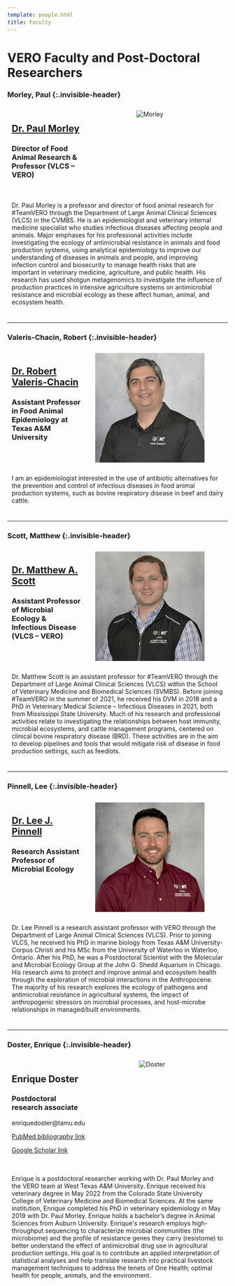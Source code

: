```yaml
---
template: people.html
title: Faculty
---
```


# VERO Faculty and Post-Doctoral Researchers


### Morley, Paul  {:.invisible-header}
<div style="display: grid; grid-template-columns: 1fr 2fr; grid-template-rows: auto auto; gap: 10px; padding: 10px;">
  <div style="grid-column: 2; grid-row: 1 / span 2; text-align: center;">
       <img src="../../assets/Morley.2023.web.jpg" alt="Morley" loading="lazy" width="250" style="margin-right: 20px;"/>
  </div>
  <div style="grid-column: 1; grid-row: 1;">
    <a href="../people/morley"><h2>Dr. Paul Morley</h2></a>
    <h3>Director of Food Animal Research & Professor (VLCS – VERO)</h3>
  </div>
  <div style="grid-column: 1 / span 2; grid-row: 3;">
    <p>Dr. Paul Morley is a professor and director of food animal research for #TeamVERO through the Department of Large Animal Clinical Sciences (VLCS) in the CVMBS. He is an epidemiologist and veterinary internal medicine specialist who studies infectious diseases affecting people and animals. Major emphases for his professional activities include investigating the ecology of antimicrobial resistance in animals and food production systems, using analytical epidemiology to improve our understanding of diseases in animals and people, and improving infection control and biosecurity to manage health risks that are important in veterinary medicine, agriculture, and public health. His research has used shotgun metagenomics to investigate the influence of production practices in intensive agriculture systems on antimicrobial resistance and microbial ecology as these affect human, animal, and ecosystem health.</p>
  </div>
</div>

--------

### Valeris-Chacin, Robert {:.invisible-header}
<div style="display: grid; grid-template-columns: 1fr 2fr; grid-template-rows: auto auto; gap: 10px; padding: 10px;">
  <div style="grid-column: 2; grid-row: 1 / span 2; text-align: center;">
    <img src="../assets/Valeris-Chacin.web.jpg" alt="Valeris" loading="lazy" width="250" style="margin-right: 20px;"/>
  </div>
  <div style="grid-column: 1; grid-row: 1;">
    <a href="../people/valeris"><h2>Dr. Robert Valeris-Chacin</h2></a>
    <h3> Assistant Professor in Food Animal Epidemiology at Texas A&M University</h3>
  </div>
  <div style="grid-column: 1 / span 2; grid-row: 3;">
    <p>I am an epidemiologist interested in the use of antibiotic alternatives for the prevention and control of infectious diseases in food animal production systems, such as bovine respiratory disease in beef and dairy cattle.</p>
  </div>
</div>

--------

### Scott, Matthew  {:.invisible-header}
<div style="display: grid; grid-template-columns: 1fr 2fr; grid-template-rows: auto auto; gap: 10px; padding: 10px;">
  <div style="grid-column: 2; grid-row: 1 / span 2; text-align: center;">
    <img src="../assets/Scott.web.jpg" alt="Scott" loading="lazy" width="250" style="margin-right: 20px;"/>
  </div>
  <div style="grid-column: 1; grid-row: 1;">
    <a href="../people/scott"><h2>Dr. Matthew A. Scott</h2></a>
    <h3> Assistant Professor of Microbial Ecology & Infectious Disease (VLCS – VERO)</h3>
  </div>
  <div style="grid-column: 1 / span 2; grid-row: 3;">
    <p>Dr. Matthew Scott is an assistant professor for #TeamVERO through the Department of Large Animal Clinical Sciences (VLCS) within the School of Veterinary Medicine and Biomedical Sciences (SVMBS). Before joining #TeamVERO in the summer of 2021, he received his DVM in 2018 and a PhD in Veterinary Medical Science – Infectious Diseases in 2021, both from Mississippi State University. Much of his research and professional activities relate to investigating the relationships between host immunity, microbial ecosystems, and cattle management programs, centered on clinical bovine respiratory disease (BRD). These activities are in the aim to develop pipelines and tools that would mitigate risk of disease in food production settings, such as feedlots.</p>
  </div>
</div>

--------

### Pinnell, Lee  {:.invisible-header}
<div style="display: grid; grid-template-columns: 1fr 2fr; grid-template-rows: auto auto; gap: 10px; padding: 10px;">
  <div style="grid-column: 2; grid-row: 1 / span 2; text-align: center;">
    <img src="../assets/Pinnell.web.jpg" alt="Pinell" loading="lazy" width="250" style="margin-right: 20px;"/>
  </div>
  <div style="grid-column: 1; grid-row: 1;">
    <a href="../people/pinnell"><h2>Dr. Lee J. Pinnell</h2></a>
    <h3> Research Assistant Professor of Microbial Ecology </h3>
  </div>
  <div style="grid-column: 1 / span 2; grid-row: 3;">
    <p>Dr. Lee Pinnell is a research assistant professor with VERO through the Department of Large Animal Clinical Sciences (VLCS). Prior to joining VLCS, he received his PhD in marine biology from Texas A&M University-Corpus Christi and his MSc from the University of Waterloo in Waterloo, Ontario. After his PhD, he was a Postdoctoral Scientist with the Molecular and Microbial Ecology Group at the John G. Shedd Aquarium in Chicago. His research aims to protect and improve animal and ecosystem health through the exploration of microbial interactions in the Anthropocene. The majority of his research explores the ecology of pathogens and antimicrobial resistance in agricultural systems, the impact of anthropogenic stressors on microbial processes, and host-microbe relationships in managed/built environments.</p>
  </div>
</div>

--------

### Doster, Enrique  {:.invisible-header}
<div style="display: grid; grid-template-columns: 1fr 2fr; grid-template-rows: auto auto; gap: 10px; padding: 10px;">
  <div style="grid-column: 2; grid-row: 1 / span 2; text-align: center;">
    <img src="../../assets/Doster2.web.jpg" alt="Doster" loading="lazy" width="250" style="margin-right: 20px;"/>

  </div>
  <div style="grid-column: 1; grid-row: 1;">
    <h2>Enrique Doster</h2>
    <h3>Postdoctoral research associate</h3>
    <p>enriquedoster@tamu.edu</p>
    <p><a href="https://www.ncbi.nlm.nih.gov/myncbi/enrique.doster.1/bibliography/public/">PubMed bibliography link</a></p>
    <p><a href="https://scholar.google.com/citations?view_op=list_works&hl=en&user=DRqM0WoAAAAJ&gmla=AHoSzlU0OTbYVbdQd7AI9w-y74tNnZLbwxJa_t568iQy6zu8FvFBWpDbaKNzlsIe_OVAyuGjodfbfVb3jin-UvCr0NqyLiRn5ns-V1Kmh18pQg">Google Scholar link</a></p>
  </div>
  <div style="grid-column: 1 / span 2; grid-row: 3;">
    <p>
    Enrique is a postdoctoral researcher working with Dr. Paul Morley and the VERO team at West Texas A&M University. Enrique received his veterinary degree in May 2022 from the Colorado State University College of Veterinary Medicine and Biomedical Sciences. At the same institution, Enrique completed his PhD in veterinary epidemiology in May 2019 with Dr. Paul Morley. Enrique holds a bachelor’s degree in Animal Sciences from Auburn University. Enrique's research employs high-throughput sequencing to characterize microbial communities (the microbiome) and the profile of resistance genes they carry (resistome) to better understand the effect of antimicrobial drug use in agricultural production settings. His goal is to contribute an applied interpretation of statistical analyses and help translate research into practical livestock management techniques to address the tenets of One Health; optimal health for people, animals, and the environment. 
    </p>
  </div>
</div>
